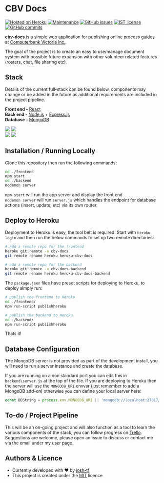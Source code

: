 # CBV Docs
[![Hosted on Heroku](https://img.shields.io/badge/Hosted%20by-Heroku-blueviolet.svg)](https://cbv-docs.herokuapp.com)
[![Maintenance](https://img.shields.io/badge/Maintained%3F-yes-green.svg)](https://github.com/josh-tf/cbv-docs/graphs/commit-activity)
[![GitHub issues](https://img.shields.io/github/issues/josh-tf/cbv-docs.svg)](https://GitHub.com/josh-tf/cbv-docs/issues/)
[![IST license](https://img.shields.io/badge/License-IST-blue.svg)](https://lbesson.mit-license.org/)
[![GitHub commits](https://img.shields.io/github/commit-activity/y/josh-tf/cbv-docs.svg)](https://github.com/josh-tf/cbv-docs/commit/)

**cbv-docs** is a simple web application for publishing online process guides at [Computerbank Victoria Inc.](http://computerbank.org.au).

The goal of the project is to create an easy to use/manage document system with possible future expansion with other volunteer related features (rosters, chat, file sharing etc).

## Stack

Details of the current full-stack can be found below, components may change or be added in the future as additional requirements are included in the project pipeline.

**Front end -** [React](https://reactjs.org/) <br>
**Back end -** [Node.js](https://nodejs.org/) + [Express.js](https://expressjs.com/) <br>
**Database -** [MongoDB](https://www.mongodb.com/) <br>

![](https://i.imgur.com/CylWiH5.jpg) ![](https://i.imgur.com/EGWlnxq.jpg) <br>
![](https://i.imgur.com/QWG5K3P.jpg) ![](https://i.imgur.com/8k0NJQN.jpg)


## Installation / Running Locally

Clone this repository then run the following commands:
```bash
cd ./frontend
npm start
cd ./backend
nodemon server
```
`npm start` will run the app server and display the front end<br>
`nodemon server` will run `server.js` which handles the endpoint for database actions (insert, update, etc) via its own router.

## Deploy to Heroku
Deployment to Heroku is easy, the tool belt is required. Start with `heroku login` and then run the below commands to set up two remote directories:
```bash
# add a remote repo for the frontend
heroku git:remote -a cbv-docs
git remote rename heroku heroku-cbv-docs

# add a remote repo for the backend
heroku git:remote -a cbv-docs-backend
git remote rename heroku heroku-cbv-docs-backend
```

The `package.json` files have preset scripts for deploying to Heroku, to deploy simply run:

```bash
# publish the frontend to Heroku
cd ./frontend/
npm run-script publishheroku

# publish the backend to Heroku
cd ./backend/
npm run-script publishheroku
```
Thats it!

## Database Configuration
The MongoDB server is not provided as part of the development install, you will need to run a server instance and create the database.

If you are running on a non standard port you can edit this in `backend\server.js` at the top of the file. If you are deploying to Heroku then the server will use the `MONGODB_URI` envvar (just remember to add a MongoDB add-on) otherwise you can define your local server here:
```javascript
const DBString = process.env.MONGODB_URI || 'mongodb://localhost:27017/Docs';
```

## To-do / Project Pipeline

This will be an on-going project and will also function as a tool to learn the various components of the stack, you can follow progress on [Trello](https://trello.com/b/eW9I62NV/cbv-docs). Suggestions are welcome, please open an issue to discuss or contact me via the email under my user page.

## Authors & Licence

- Currently developed with ❤️ by [josh-tf](https://github.com/josh-tf)
- This project is created under the [MIT](https://choosealicense.com/licenses/mit/) licence
